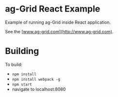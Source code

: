 
ag-Grid React Example
==============

Example of running ag-Grid inside React application.

See the [www.ag-grid.com](http://www.ag-grid.com).


Building
==============

To build:
- `npm install`
- `npm install webpack -g`
- `npm start`
- navigate to localhost:8080


